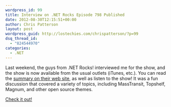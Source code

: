 ```yaml
---
wordpress_id: 99
title: Interview on .NET Rocks Episode 798 Published
date: 2012-08-30T12:15:51+00:00
author: Chris Patterson
layout: post
wordpress_guid: http://lostechies.com/chrispatterson/?p=99
dsq_thread_id:
  - "824544970"
categories:
  - .NET
---
```

Last weekend, the guys from .NET Rocks! interviewed me for the show, and the show is now available from the usual outlets (iTunes, etc.). You can read the [summary on their web site](http://www.dotnetrocks.com/default.aspx?showNum=798), as well as listen to the show! It was a fun discussion that covered a variety of topics, including MassTransit, Topshelf, Magnum, and other open source themes.

[Check it out!](http://www.dotnetrocks.com/default.aspx?showNum=798)